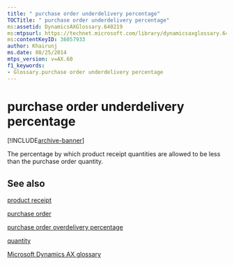 ```yaml
---
title: " purchase order underdelivery percentage"
TOCTitle: " purchase order underdelivery percentage"
ms:assetid: DynamicsAXGlossary.640219
ms:mtpsurl: https://technet.microsoft.com/library/dynamicsaxglossary.640219(v=AX.60)
ms:contentKeyID: 36057933
author: Khairunj
ms.date: 08/25/2014
mtps_version: v=AX.60
f1_keywords:
- Glossary.purchase order underdelivery percentage
---
```


# purchase order underdelivery percentage


[!INCLUDE[archive-banner](includes/archive-banner.md)]

The percentage by which product receipt quantities are allowed to be less than the purchase order quantity.

## See also

[product receipt](product-receipt.md)

[purchase order](purchase-order.md)

[purchase order overdelivery percentage](purchase-order-overdelivery-percentage.md)

[quantity](quantity.md)

[Microsoft Dynamics AX glossary](glossary/microsoft-dynamics-ax-glossary.md)

  


